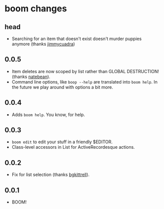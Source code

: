 # boom changes

## head
- Searching for an item that doesn't exist doesn't murder puppies anymore
  (thanks [jimmycuadra](https://github.com/jimmycuadra))

## 0.0.5
- Item deletes are now scoped by list rather than GLOBAL DESTRUCTION! (thanks
  [natebean](https://github.com/natebean)).
- Command line options, like `boop --help` are translated into `boom help`. In
  the future we play around with options a bit more.

## 0.0.4
- Adds `boom help`. You know, for help.

## 0.0.3
- `boom edit` to edit your stuff in a friendly $EDITOR.
- Class-level accessors in List for ActiveRecordesque actions.

## 0.0.2
- Fix for list selection (thanks [bgkittrell](https://github.com/bgkittrell)).

## 0.0.1
- BOOM!
